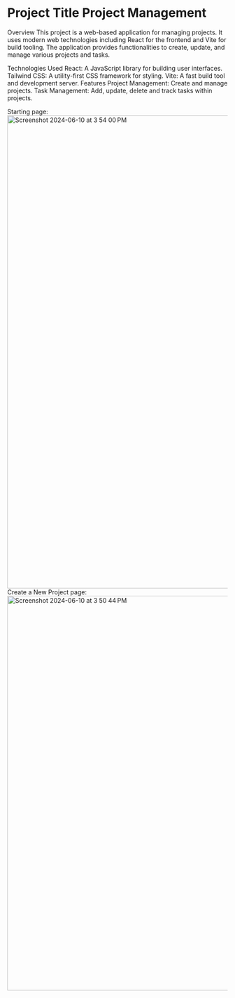 
# Project Title Project Management

Overview
This project is a web-based application for managing projects. It uses modern web technologies including React for the frontend and Vite for build tooling. The application provides functionalities to create, update, and manage various projects and tasks.

Technologies Used
React: A JavaScript library for building user interfaces.
Tailwind CSS: A utility-first CSS framework for styling.
Vite: A fast build tool and development server.
Features
Project Management: Create and manage projects.
Task Management: Add, update, delete and track tasks within projects.

Starting page:
<img width="1080" alt="Screenshot 2024-06-10 at 3 54 00 PM" src="https://github.com/dasha12345-s/Project-Management/assets/69845155/a1c485d5-918f-4d7e-81bc-9988108ebfb6">
Create a New Project page:
<img width="901" alt="Screenshot 2024-06-10 at 3 50 44 PM" src="https://github.com/dasha12345-s/Project-Management/assets/69845155/c23a769c-f358-493e-b655-9307f62f2385">
